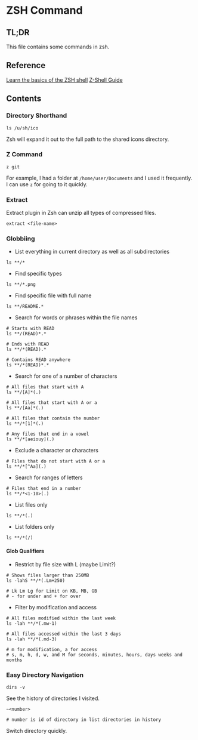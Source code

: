 # ZSH Command

## TL;DR

This file contains some commands in zsh.

## Reference
[Learn the basics of the ZSH shell](https://linuxconfig.org/learn-the-basics-of-the-zsh-shell)
[Z-Shell Guide](http://zsh.sourceforge.net/Guide/zshguide.html)

## Contents

### Directory Shorthand

```
ls /u/sh/ico
```

Zsh will expand it out to the full path to the shared icons directory.

### Z Command

```
z git
```

For example, I had a folder at `/home/user/Documents` and I used it frequently. I can use `z` for going to it quickly.

### Extract

Extract plugin in Zsh can unzip all types of compressed files.

```
extract <file-name>
```

### Globbiing

* List everything in current directory as well as all subdirectories

```
ls **/*
```

* Find specific types

```
ls **/*.png
```

* Find specific file with full name

```
ls **/README.*
```

* Search for words or phrases within the file names

```
# Starts with READ
ls **/(READ)*.*

# Ends with READ
ls **/*(READ).*

# Contains READ anywhere
ls **/*(READ)*.*
```

* Search for one of a number of characters

```
# All files that start with A
ls **/[A]*(.)

# All files that start with A or a
ls **/[Aa]*(.)

# All files that contain the number
ls **/*[1]*(.)

# Any files that end in a vowel
ls **/*[aeiouy](.)
```

* Exclude a character or characters

```
# Files that do not start with A or a
ls **/*[^Aa](.)
```

* Search for ranges of letters

```
# Files that end in a number
ls **/*<1-10>(.)
```

* List files only

```
ls **/*(.)
```

* List folders only
```
ls **/*(/)
```

#### Glob Qualifiers

* Restrict by file size with L (maybe Limit?)

```
# Shows files larger than 250MB
ls -lahS **/*(.Lm+250)

# Lk Lm Lg for Limit on KB, MB, GB
# - for under and + for over
```

* Filter by modification and access
```
# All files modified within the last week
ls -lah **/*(.mw-1)

# All files accessed within the last 3 days
ls -lah **/*(.md-3)

# m for modification, a for access
# s, m, h, d, w, and M for seconds, minutes, hours, days weeks and months
```

### Easy Directory Navigation

```
dirs -v
```

See the history of directories I visited.

```
~<number>

# number is id of directory in list directories in history
```

Switch directory quickly.

